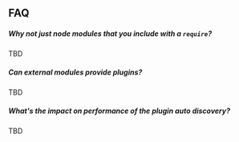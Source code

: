 ## FAQ
##### Why not just node modules that you include with a `require`?
TBD
##### Can external modules provide plugins?
TBD
##### What's the impact on performance of the plugin auto discovery?
TBD
